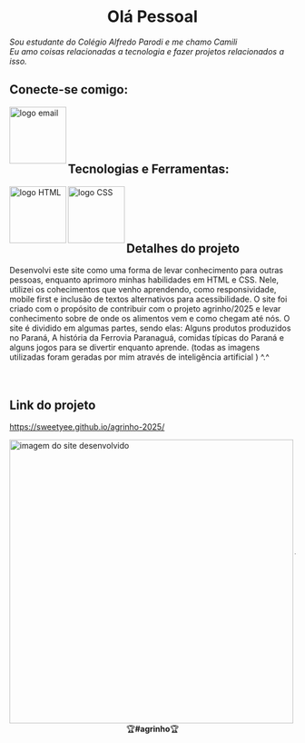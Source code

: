 <!--Sessão do Título-->
<h1 align="center">Olá Pessoal </h1>

<p>
  <em>Sou estudante do Colégio Alfredo Parodi e me chamo Camili<br>
      Eu amo coisas relacionadas a tecnologia e fazer projetos relacionados a isso.
  </em>
</p>

<!--Sessão com informações para contato contendo link para E-mail-->
<div>
  <h2>Conecte-se comigo:</h2>

  <p>
    <a href="mailto:camili.aquino@escola.pr.gov.br">
      <img align="left" alt="logo email" src="https://cdn4.iconfinder.com/data/icons/social-media-logos-6/512/112-gmail_email_mail-512.png" width="100">
    </a>
  </p>
</div>

<br><br><br><br>

<!--Sessão contendo as ferramentas e tecnologias utilizadas nesse projeto-->
<div>
  <p>
    <h2 align="left">Tecnologias e Ferramentas:</h2>
  </p>
  <img align="left" alt="logo HTML" src="https://icons.iconarchive.com/icons/cornmanthe3rd/plex/512/Other-html-5-icon.png" width="100">
  <img align="left" alt="logo CSS" src="https://encrypted-tbn0.gstatic.com/images?q=tbn:ANd9GcQZGM5Jpbl1RAxb3fvhRfbZzN8XyOot58Yskw&s" width="100">
 
</div>

<br><br><br><br>

## Detalhes do projeto

Desenvolvi este site como uma forma de levar conhecimento para outras pessoas, enquanto aprimoro minhas habilidades em HTML e CSS. Nele, utilizei os cohecimentos que venho aprendendo, como responsividade, mobile first e inclusão de textos alternativos para acessibilidade. O site foi criado com o propósito de contribuir com o projeto agrinho/2025 e levar conhecimento sobre de onde os alimentos vem e como chegam até nós. O site é dividido em algumas partes, sendo elas: Alguns produtos produzidos no Paraná, A história da Ferrovia Paranaguá, comidas típicas do Paraná e alguns jogos para se divertir enquanto aprende. (todas as imagens utilizadas foram geradas por mim através de inteligência artificial ) ^.^
<br><br><br>

## Link do projeto 
https://sweetyee.github.io/agrinho-2025/

<div>
 <img align="left" alt="imagem do site desenvolvido" src="./img/site.png" width="500">
</div>

<br><br><br><br><br><br><br><br><br><br><br>

---

<p align="center">🏆<strong>#agrinho</strong>🏆</p>


